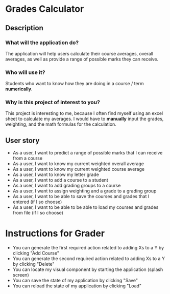 # Grades Calculator

## Description

### What will the application do?

The application will help users calculate their course averages, overall averages, as well as provide a range of possible marks they can receive.

### Who will use it?

Students who want to know how they are doing in a course / term **numerically**.

### Why is this project of interest to you?

This project is interesting to me, because I often find myself using an excel sheet to calculate my averages. I would
have to **manually** input the grades, weighting, and the math formulas for the calculation.

## User story

- As a user, I want to predict a range of possible marks that I can receive from a course
- As a user, I want to know my current weighted overall average 
- As a user, I want to know my current weighted course average
- As a user, I want to know my letter grade
- As a user, I want to add a course to a student
- As a user, I want to add grading groups to a course
- As a user, I want to assign weighting and a grade to a grading group
- As a user, I want to be able to save the courses and grades that I entered (if I so choose)
- As a user, I want to be able to be able to load my courses and grades from file (if I so choose)

# Instructions for Grader

- You can generate the first required action related to adding Xs to a Y by clicking "Add Course"
- You can generate the second required action related to adding Xs to a Y by clicking "Delete"
- You can locate my visual component by starting the application (splash screen)
- You can save the state of my application by clicking "Save"
- You can reload the state of my application by clicking "Load"
